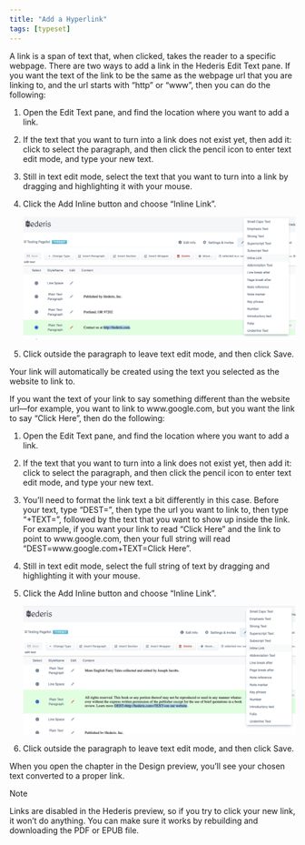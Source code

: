 ```yaml
---
title: "Add a Hyperlink"
tags: [typeset]
---
```

 
<html><body><section data-type="chapter" class="hsecchapter" data-hederis-type="hsecchapter" id="add-a-link" data-pi-attrs="id: add-a-link; data-tags: typeset;" role="doc-chapter" data-tags="typeset" data-author-name=" " data-book-title=" " title="Add a Hyperlink"><p class="hblkp" data-hederis-type="hblkp" id="pHOhqjLyd">A link is a span of text that, when clicked, takes the reader to a specific webpage. There are two ways to add a link in the Hederis Edit Text pane. If you want the text of the link to be the same as the webpage url that you are linking to, and the url starts with &#8220;http&#8221; or &#8220;www&#8221;, then you can do the following:</p><ol class="hwprnumlist" data-hederis-type="hwprnumlist" id="pqrbWS7cX"><li class="hblkoli" data-hederis-type="hblkoli" id="liMkPcQCOJ"><p class="hblkoli" data-hederis-type="hblklip" id="pyKOV5gic">Open the Edit Text pane, and find the location where you want to add a link.</p></li><li class="hblkoli" data-hederis-type="hblkoli" id="li5XhXHQ7z"><p class="hblkoli" data-hederis-type="hblklip" id="pVYXnqwqN">If the text that you want to turn into a link does not exist yet, then add it: click to select the paragraph, and then click the pencil icon to enter text edit mode, and type your new text.</p></li><li class="hblkoli" data-hederis-type="hblkoli" id="liqmuVZGqB"><p class="hblkoli" data-hederis-type="hblklip" id="prMB6KEC3">Still in text edit mode, select the text that you want to turn into a link by dragging and highlighting it with your mouse. </p></li><li class="hblkoli" data-hederis-type="hblkoli" id="liChvHDluS"><p class="hblkoli" data-hederis-type="hblklip" id="pR0NwA1MV">Click the Add Inline button and choose &#8220;Inline Link&#8221;.</p><img data-hederis-type="hblkimg" class="hblkimg" id="psSeLODrk" src="/images/insertlink1.png" data-img-src="/images/insertlink1.png"/></li><li class="hblkoli" data-hederis-type="hblkoli" id="liC8osm280"><p class="hblkoli" data-hederis-type="hblklip" id="pazuCYp6x">Click outside the paragraph to leave text edit mode, and then click Save.</p></li></ol><p class="hblkp" data-hederis-type="hblkp" id="pTyhgul08">Your link will automatically be created using the text you selected as the website to link to.</p><p class="hblkp" data-hederis-type="hblkp" id="pfALksSlc">If you want the text of your link to say something different than the website url&#8212;for example, you want to link to www.google.com, but you want the link to say &#8220;Click Here&#8221;, then do the following:</p><ol class="hwprnumlist" data-hederis-type="hwprnumlist" id="p9W2gy5eO"><li class="hblkoli" data-hederis-type="hblkoli" id="li35D58Uue"><p class="hblkoli" data-hederis-type="hblklip" id="p9ziiUmog">Open the Edit Text pane, and find the location where you want to add a link.</p></li><li class="hblkoli" data-hederis-type="hblkoli" id="liEO3ihrxe"><p class="hblkoli" data-hederis-type="hblklip" id="phqCA3gOL">If the text that you want to turn into a link does not exist yet, then add it: click to select the paragraph, and then click the pencil icon to enter text edit mode, and type your new text.</p></li><li class="hblkoli" data-hederis-type="hblkoli" id="liaJv5woUl"><p class="hblkoli" data-hederis-type="hblklip" id="pk6F7Lleb">You&#8217;ll need to format the link text a bit differently in this case. Before your text, type &#8220;DEST=&#8221;, then type the url you want to link to, then type &#8220;+TEXT=&#8221;, followed by the text that you want to show up inside the link. For example, if you want your link to read &#8220;Click Here&#8221; and the link to point to www.google.com, then your full string will read &#8220;DEST=www.google.com+TEXT=Click Here&#8221;.</p></li><li class="hblkoli" data-hederis-type="hblkoli" id="liwZOTRNfN"><p class="hblkoli" data-hederis-type="hblklip" id="puLRJvut6">Still in text edit mode, select the full string of text by dragging and highlighting it with your mouse. </p></li><li class="hblkoli" data-hederis-type="hblkoli" id="liDFCmgEUs"><p class="hblkoli" data-hederis-type="hblklip" id="ptkpNUs4r">Click the Add Inline button and choose &#8220;Inline Link&#8221;.</p><img data-hederis-type="hblkimg" class="hblkimg" id="pD7rJn6zv" src="/images/insertlink2.png" data-img-src="/images/insertlink2.png"/></li><li class="hblkoli" data-hederis-type="hblkoli" id="li4GWFd1kx"><p class="hblkoli" data-hederis-type="hblklip" id="prXs1jTAi">Click outside the paragraph to leave text edit mode, and then click Save.</p></li></ol><p class="hblkp" data-hederis-type="hblkp" id="plqf0KlUh">When you open the chapter in the Design preview, you&#8217;ll see your chosen text converted to a proper link. </p><aside class="hwprbox box" data-hederis-type="hwprbox" id="p7CczScHb" data-type="sidebar"><p class="hblktype" data-hederis-type="hblktype" id="panMu0so7">Note</p><p class="hblkp" data-hederis-type="hblkp" id="pODVCog2e">Links are disabled in the Hederis preview, so if you try to click your new link, it won&#8217;t do anything. You can make sure it works by rebuilding and downloading the PDF or EPUB file.</p></aside></section></body></html>
